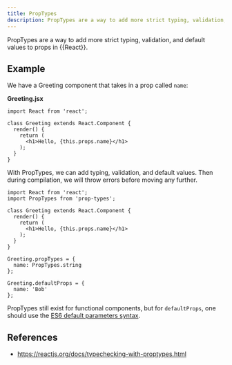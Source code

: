 ```yaml
---
title: PropTypes
description: PropTypes are a way to add more strict typing, validation, and default values to props in React.
---
```


PropTypes are a way to add more strict typing, validation, and default values to props in {{React}}.

## Example

We have a Greeting component that takes in a prop called `name`:

**Greeting.jsx**

```react
import React from 'react';

class Greeting extends React.Component {
  render() {
    return (
      <h1>Hello, {this.props.name}</h1>
    );
  }
}
```

With PropTypes, we can add typing, validation, and default values. Then during compilation, we will throw errors before moving any further.

```react
import React from 'react';
import PropTypes from 'prop-types';

class Greeting extends React.Component {
  render() {
    return (
      <h1>Hello, {this.props.name}</h1>
    );
  }
}

Greeting.propTypes = {
  name: PropTypes.string
};

Greeting.defaultProps = {
  name: 'Bob'
};
```

PropTypes still exist for functional components, but for `defaultProps`, one should use the [ES6 default parameters syntax](https://developer.mozilla.org/en-US/docs/Web/JavaScript/Reference/Functions/Default_parameters).

## References

- https://reactjs.org/docs/typechecking-with-proptypes.html

